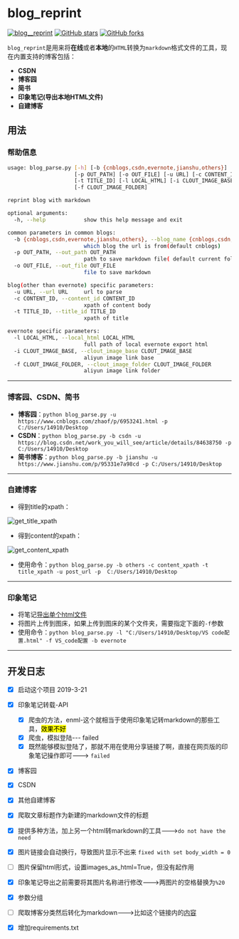 # blog_reprint
[![blog__reprint](https://img.shields.io/badge/showteeth-blog__reprint-yellow)](https://github.com/showteeth/blog_reprint)
[![GitHub stars](https://img.shields.io/github/stars/showteeth/blog_reprint)](https://github.com/showteeth/blog_reprint)
[![GitHub forks](https://img.shields.io/github/forks/showteeth/blog_reprint)](https://github.com/showteeth/blog_reprint/network)

`blog_reprint`是用来将**在线**或者**本地**的`HTML`转换为`markdown`格式文件的工具，现在内置支持的博客包括：
* **CSDN**
* **博客园**
* **简书**
* **印象笔记(导出本地HTML文件)**
* **自建博客**

## 用法

### 帮助信息
```bash
usage: blog_parse.py [-h] [-b {cnblogs,csdn,evernote,jianshu,others}]
                     [-p OUT_PATH] [-o OUT_FILE] [-u URL] [-c CONTENT_ID]
                     [-t TITLE_ID] [-l LOCAL_HTML] [-i CLOUT_IMAGE_BASE]
                     [-f CLOUT_IMAGE_FOLDER]

reprint blog with markdown

optional arguments:
  -h, --help            show this help message and exit

common parameters in common blogs:
  -b {cnblogs,csdn,evernote,jianshu,others}, --blog_name {cnblogs,csdn,evernote,jianshu,others}
                        which blog the url is from(default cnblogs)
  -p OUT_PATH, --out_path OUT_PATH
                        path to save markdown file( default current folder)
  -o OUT_FILE, --out_file OUT_FILE
                        file to save markdown

blog(other than evernote) specific parameters:
  -u URL, --url URL     url to parse
  -c CONTENT_ID, --content_id CONTENT_ID
                        xpath of content body
  -t TITLE_ID, --title_id TITLE_ID
                        xpath of title

evernote specific parameters:
  -l LOCAL_HTML, --local_html LOCAL_HTML
                        full path of local evernote export html
  -i CLOUT_IMAGE_BASE, --clout_image_base CLOUT_IMAGE_BASE
                        aliyun image link base
  -f CLOUT_IMAGE_FOLDER, --clout_image_folder CLOUT_IMAGE_FOLDER
                        aliyun image link folder
```

<hr />

### 博客园、CSDN、简书
* **博客园**：`python blog_parse.py -u https://www.cnblogs.com/zhaof/p/6953241.html -p C:/Users/14910/Desktop`
* **CSDN**：`python blog_parse.py -b csdn -u https://blog.csdn.net/work_you_will_see/article/details/84638750 -p C:/Users/14910/Desktop`
* **简书博客**：`python blog_parse.py -b jianshu -u https://www.jianshu.com/p/95331e7a98cd -p C:/Users/14910/Desktop`

<hr />

### 自建博客
* 得到title的xpath：

![get_title_xpath](https://showteeth.oss-cn-beijing.aliyuncs.com/blog_img/get_title_xpath.png)

* 得到content的xpath：

![get_content_xpath](https://showteeth.oss-cn-beijing.aliyuncs.com/blog_img/get_content_xpath.png)

* 使用命令：`python blog_parse.py -b others -c content_xpath -t title_xpath -u post_url -p  C:/Users/14910/Desktop`

<hr />

### 印象笔记
* 将笔记[导出单个html文件](https://help.evernote.com/hc/sr-me/articles/213420097-%E5%8D%B0%E8%B1%A1%E7%AC%94%E8%AE%B0%E5%A6%82%E4%BD%95%E5%AF%BC%E5%87%BA%E5%AF%BC%E5%85%A5%E7%AC%94%E8%AE%B0-)
* 将图片上传到图床，如果上传到图床的某个文件夹，需要指定下面的`-f`参数
* 使用命令：`python blog_parse.py -l "C:/Users/14910/Desktop/VS code配置.html" -f VS_code配置 -b evernote`

<hr />

## 开发日志
- [x] 启动这个项目 2019-3-21
- [x] 印象笔记转载-API
  - [x] 爬虫的方法，enml-这个就相当于使用印象笔记转markdown的那些工具，<mark>效果不好</mark>
  - [x] 爬虫，模拟登陆--- failed
  - [x] 既然能够模拟登陆了，那就不用在使用分享链接了啊，直接在网页版的印象笔记操作即可---> `failed`
- [x] 博客园
- [x] CSDN
- [x] 其他自建博客
- [x] 爬取文章标题作为新建的markdown文件的标题
- [x] 提供多种方法，加上另一个html转markdown的工具--->`do not have the need`
- [x] 图片链接会自动换行，导致图片显示不出来 `fixed with set body_width = 0`
- [ ] 图片保留html形式，设置images_as_html=True，但没有起作用

- [x] 印象笔记导出之前需要将其图片名称进行修改--->两图片的空格替换为`%20`
- [x] 参数分组
- [ ] 爬取博客分类然后转化为markdown--->比如这个链接内的[内容](http://rvdsd.top/categories/%E7%94%9F%E7%89%A9%E7%BB%9F%E8%AE%A1/)
- [x] 增加requirements.txt
